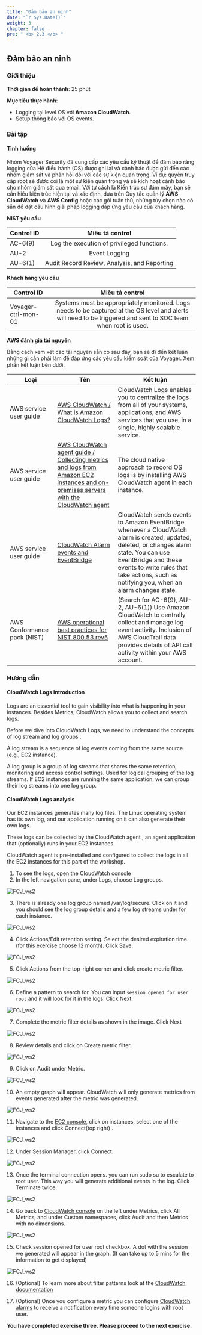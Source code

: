 ```yaml
---
title: "Đảm bảo an ninh"
date: "`r Sys.Date()`"
weight: 3
chapter: false
pre: " <b> 2.3 </b> "
---
```


## Đảm bảo an ninh

### Giới thiệu

**Thời gian để hoàn thành**: 25 phút

**Mục tiêu thực hành**:

- Logging tại level OS với **Amazon CloudWatch**.
- Setup thông báo với OS events.

### Bài tập

#### Tình huống

Nhóm Voyager Security đã cung cấp các yêu cầu kỹ thuật để đảm bảo rằng logging của Hệ điều hành (OS) được ghi lại và cảnh báo được gửi đến các nhóm giám sát và phản hồi đối với các sự kiện quan trọng. Ví dụ: quyền truy cập root sẽ được coi là một sự kiện quan trọng và sẽ kích hoạt cảnh báo cho nhóm giám sát qua email. Với tư cách là Kiến trúc sư đám mây, bạn sẽ cần hiểu kiến ​​trúc hiện tại và xác định, dựa trên Quy tắc quản lý **AWS CloudWatch** và **AWS Config** hoặc các gói tuân thủ, những tùy chọn nào có sẵn để đặt cấu hình giải pháp logging đáp ứng yêu cầu của khách hàng.

**NIST yêu cầu**

| Control ID |               Miêu tả control                |
| ---------- | :------------------------------------------: |
| AC-6(9)    |  Log the execution of privileged functions.  |
| AU-2       |                Event Logging                 |
| AU-6(1)    | Audit Record Review, Analysis, and Reporting |

**Khách hàng yêu cầu**

| Control ID          |                                                                         Miêu tả control                                                                         |
| ------------------- | :-------------------------------------------------------------------------------------------------------------------------------------------------------------: |
| Voyager-ctrl-mon-01 | Systems must be appropriately monitored. Logs needs to be captured at the OS level and alerts will need to be triggered and sent to SOC team when root is used. |

**AWS đánh giá tài nguyên**

Bằng cách xem xét các tài nguyên sẵn có sau đây, bạn sẽ đi đến kết luận những gì cần phải làm để đáp ứng các yêu cầu kiểm soát của Voyager. Xem phần kết luận bên dưới.

| Loại                        | Tên                                                                                                                                                                                                                                  | Kết luận                                                                                                                                                                                                                                                       |
| --------------------------- | ------------------------------------------------------------------------------------------------------------------------------------------------------------------------------------------------------------------------------------ | -------------------------------------------------------------------------------------------------------------------------------------------------------------------------------------------------------------------------------------------------------------- |
| AWS service user guide      | [AWS CloudWatch / What is Amazon CloudWatch Logs? ](https://docs.aws.amazon.com/AmazonCloudWatch/latest/logs/WhatIsCloudWatchLogs.html)                                                                                              | CloudWatch Logs enables you to centralize the logs from all of your systems, applications, and AWS services that you use, in a single, highly scalable service.                                                                                                |
| AWS service user guide      | [AWS CloudWatch agent guide / Collecting metrics and logs from Amazon EC2 instances and on-premises servers with the CloudWatch agent](https://docs.aws.amazon.com/AmazonCloudWatch/latest/monitoring/Install-CloudWatch-Agent.html) | The cloud native approach to record OS logs is by installing AWS CloudWatch agent in each instance.                                                                                                                                                            |
| AWS service user guide      | [CloudWatch Alarm events and EventBridge](https://docs.aws.amazon.com/AmazonCloudWatch/latest/monitoring/cloudwatch-and-eventbridge.html)                                                                                            | CloudWatch sends events to Amazon EventBridge whenever a CloudWatch alarm is created, updated, deleted, or changes alarm state. You can use EventBridge and these events to write rules that take actions, such as notifying you, when an alarm changes state. |
| AWS Conformance pack (NIST) | [AWS operational best practices for NIST 800 53 rev5](https://docs.aws.amazon.com/config/latest/developerguide/operational-best-practices-for-nist-800-53_rev_5.html)                                                                | (Search for AC-6(9), AU-2, AU-6(1)) Use Amazon CloudWatch to centrally collect and manage log event activity. Inclusion of AWS CloudTrail data provides details of API call activity within your AWS account.                                                  |

### Hướng dẫn

#### CloudWatch Logs introduction

Logs are an essential tool to gain visibility into what is happening in your instances. Besides Metrics, CloudWatch allows you to collect and search logs.

Before we dive into CloudWatch Logs, we need to understand the concepts of log stream and log groups .

A log stream is a sequence of log events coming from the same source (e.g., EC2 instance).

A log group is a group of log streams that shares the same retention, monitoring and access control settings. Used for logical grouping of the log streams. If EC2 instances are running the same application, we can group their log streams into one log group.

#### CloudWatch Logs analysis

Our EC2 instances generates many log files. The Linux operating system has its own log, and our application running on it can also generate their own logs.

These logs can be collected by the CloudWatch agent , an agent application that (optionally) runs in your EC2 instances.

CloudWatch agent is pre-installed and configured to collect the logs in all the EC2 instances for this part of the workshop.

1. To see the logs, open the [CloudWatch console](https://console.aws.amazon.com/cloudwatch/)
2. In the left navigation pane, under Logs, choose Log groups.

![FCJ_ws2](/images/2.scenario/111.png)

3. There is already one log group named /var/log/secure. Click on it and you should see the log group details and a few log streams under for each instance.

![FCJ_ws2](/images/2.scenario/112.png)

4. Click Actions/Edit retention setting. Select the desired expiration time. (for this exercise choose 12 month). Click Save.

![FCJ_ws2](/images/2.scenario/113.png)

5. Click Actions from the top-right corner and click create metric filter.

![FCJ_ws2](/images/2.scenario/114.png)

6. Define a pattern to search for. You can input `session opened for user root` and it will look for it in the logs. Click Next.

![FCJ_ws2](/images/2.scenario/115.png)

7. Complete the metric filter details as shown in the image. Click Next

![FCJ_ws2](/images/2.scenario/116.png)

8. Review details and click on Create metric filter.

![FCJ_ws2](/images/2.scenario/117.png)

9. Click on Audit under Metric.

![FCJ_ws2](/images/2.scenario/118.png)

10. An empty graph will appear. CloudWatch will only generate metrics from events generated after the metric was generated.

![FCJ_ws2](/images/2.scenario/119.png)

11. Navigate to the [EC2 console](https://us-east-1.console.aws.amazon.com/ec2/v2/home?region=us-east-1#Home:), click on instances, select one of the instances and click Connect(top right) .

![FCJ_ws2](/images/2.scenario/120.png)

12. Under Session Manager, click Connect.

![FCJ_ws2](/images/2.scenario/121.png)

13. Once the terminal connection opens. you can run sudo su to escalate to root user. This way you will generate additional events in the log. Click Terminate twice.

![FCJ_ws2](/images/2.scenario/122.png)

14. Go back to [CloudWatch console](https://us-east-1.console.aws.amazon.com/cloudwatch/home?region=us-east-1#) on the left under Metrics, click All Metrics, and under Custom namespaces, click Audit and then Metrics with no dimensions.

![FCJ_ws2](/images/2.scenario/123.png)

15. Check session opened for user root checkbox. A dot with the session we generated will appear in the graph. (It can take up to 5 mins for the information to get displayed)

![FCJ_ws2](/images/2.scenario/124.png)

16. (Optional) To learn more about filter patterns look at the [CloudWatch documentation](https://docs.aws.amazon.com/AmazonCloudWatch/latest/logs/FilterAndPatternSyntax.html)

17. (Optional) Once you configure a metric you can configure [CloudWatch alarms](https://docs.aws.amazon.com/AmazonCloudWatch/latest/monitoring/AlarmThatSendsEmail.html) to receive a notification every time someone logins with root user.

**You have completed exercise three. Please proceed to the next exercise.**
